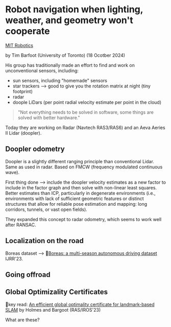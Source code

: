 # Robot navigation when lighting, weather, and geometry won't cooperate
[MIT Robotics](https://www.youtube.com/watch?v=oelXylttvS4)

by Tim Barfoot (University of Toronto) (18 Ocotber 2024)

His group has traditionally made an effort to find and work on unconventional sensors, including:
- sun sensors, including "homemade" sensors
- star trackers --> good to give you the rotation matrix at night (tiny footprint)
- radar
- doople LiDars (per point radial velocity estimate per point in the cloud)

> "Not everything needs to be solved in software, some things are solved with better hardware."

Today they are working on Radar (Navtech RAS3/RAS6) and an Aeva Aeries II Lidar (doopler).

## Doopler odometry
Doopler is a slightly different ranging principle than conventional Lidar. Same as used in radar. Based on FMCW (frequency modulated continuous wave).

First thing done --> include the doopler velocity estimates as a new factor to include in the factor graph and then solve with non-linear least squares. Better estimates than ICP, particularly in degenerate environments (i.e., environments with lack of sufficient geometric features or distinct structures that allow for reliable pose estimation and mapping: long corridors, tunnels, or vast open fields). 

They expanded this concept to radar odometry, which seems to work well after RANSAC.

## Localization on the road

Boreas dataset --> 📑[Boreas: a multi-season autonomous driving dataset](https://journals.sagepub.com/doi/epub/10.1177/02783649231160195) IJRR'23. 






## Going offroad

## Global Optimizality Certificates

📑key read: [An efficient global optimality certificate for landmark-based SLAM](#) by Holmes and Bargoot (RAS/IROS'23)

What are these? 

